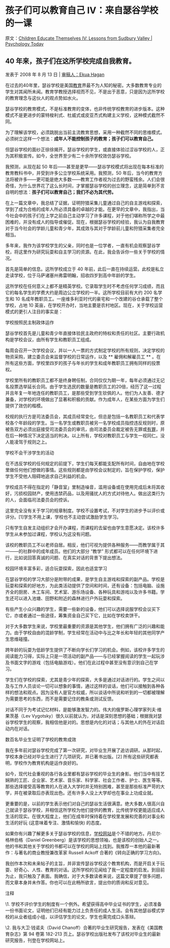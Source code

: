 # 孩子们可以教育自己 IV：来自瑟谷学校的一课

原文：[Children Educate Themselves IV: Lessons from Sudbury Valley | Psychology Today](https://www.psychologytoday.com/us/blog/freedom-learn/200808/children-educate-themselves-iv-lessons-sudbury-valley)

## 40 年来，孩子们在这所学校完成自我教育。

发表于 2008 年 8 月 13 日 | [审稿人：Ekua Hagan](https://www.psychologytoday.com/us/docs/editorial-process)

在过去的40年里，瑟谷学校是美国[教育](https://www.psychologytoday.com/us/basics/education)界最不为人知的秘密。大多数教育专业的学生对其闻所未闻。教育学教授选择视而不见，不是出于恶意，只是因为这所学校的教育理念与这伙人的观点势如水火。

瑟谷学校的教育模式，不是标准教育的变体，也非传统学校教育的进步版本。这种模式不是更进步的蒙特梭利式、杜威式或皮亚杰式构建主义学校，这种模式截然不同。

为了理解该学校，必须跳脱出当前主流教育思想，采用一种截然不同的思维模式。必须树立这样一个想法：**成年人不能控制孩子的教育；孩子们可以教育自己。**

但瑟谷学校的面纱正徐徐揭开。瑟谷学校的学生，或直接体验过涩谷学校的人，正为其积极宣传。如今，全世界至少有二十余所学校效仿瑟谷学校。

我预测，从现在起 50 年后——甚至是更早——瑟谷学校模式将出现在每本标准的教育教科书中，并受到许多公立学校系统采用。我预测，50 年后，当今的教育方法将被许多——更可能是绝大多数——教育工作者视为过去的野蛮残余。人们会很奇怪，为什么世界花了这么长时间，才掌握瑟谷学校的创立理念，这是简单到不言自明的想法：**孩子们可以教育自己；我们不必为其代劳。**

在上一篇文章中，我总结了证据，证明狩猎采集儿童通过自己的自主游戏和探索，学到了成为合格的成年人所必须具备的卓越的才能。在更早的文章中，我指出，当今社会中的孩子们在上学之前自己主动学习了许多课程，对于他们堪称所学之中最困难的，并没有成人的指导或催促。现在，根据瑟谷学校的经验，我认为自我教育对于当今社会的学龄儿童和青少年，其成效与其对于学龄前儿童和狩猎采集者完全相当。

多年来，我作为该学校学生的父亲，同时也是一位学者，一直有机会观察瑟谷学校，将这里作为研究玩耍和自主学习的资源。在此，我会告诉你一些关于学校的情况。

首先是简单的信息。这所学校成立于 40 年前，此后一直在持续运营。此校是私立走读学校，位于马萨诸塞州弗雷明翰，招收四岁到高中年龄的学生。

这所学校在任何意义上都不是精英学校。它录取学生时不考虑任何学习成绩，而且它的每名学生的学费大约是周边公立学校的一半。这所学校目前有大约 200 名学生和 10 名成年教职员工。一座维多利亚时代的豪宅和一个改建的谷仓承载了整个学校，占地 10 英亩，在学校开办时，当地主要是农村地区。现在，关于学校运营模式的更引人注目的事实是：

学校按照民主制政体运作

瑟谷学校首先是儿童和青少年直接体验民主政府的特权和责任的社区。主要行政机构是学校会议，由所有学生和教职员工组成。

每周会召开一次学校会议，并以一人一票的方式制定学校的所有规则，决定学校的物资采购，建立委员会来监督学校的日常运作，以及 ** 雇佣和解雇员工 ** 。在所有这些方面，学校里四岁的孩子与年长的学生和成年教职员工拥有同样的投票权。

学校里所有的教职员工都不是终身聘任制，合同仅仅为期一年，每年必须通过无记名投票选举延长合同。由于学生选民的数量是教职员工的20倍，经历了这一过程并且年复一年地连任的教职员工，是那些受到学生钦佩的人。他们为人友善、德才兼备，对学校的环境做出了显著和积极的贡献。作为成年人，在某些方面为学生们提供了效仿的楷模。

校规的执行方是司法委员会，其成员经常变化，但总是包括一名教职员工和代表学校各个年龄段的学生。当一名学生或教职员被另一名学校成员指控违反规则时，原被告双方必须出庭接受司法委员会的审讯，由司法委员会裁定被告无罪或[有罪](https://www.psychologytoday.com/us/basics/guilt)，并在后一种情况下决定适当的判决。以上所有，学校对教职员工与学生一视同仁。没人能凌驾于规则之上。

学校不会干涉学生的活动

在不违反学校的任何规定的前提下，学生们每天都能支配所有时间，自由地在学校里做任何他们想做的事情。这些规则都是由学校会议制定的，旨在保护学校，保护学生不受他人阻碍地追求自己利益的机会。

学校成员不得在指定的「静音室」里制造噪音，滥用设备或在使用完成后未将其收好，污损校园财产，使用违禁药品，以及用骚扰人的方式对待他人。做出这类行为的人，会面临司法委员会的控诉。

这里完全没有关于学习的规章制度。学校不设置考试，不对学生的进步予以评价或评分。[1]学生不用上课，学校也不主动尝试激励学生学习。

只有学生自发主动组织才会开办课程，而课程的去留也由学生意愿决定。该校许多学生从未参加过课程，学校认为这没有问题。

该校的教职员工不以老师自居。相反，他们可视为提供各种服务——而教学属于其一——的社群中的成年成员。他们的大部分 “教学” 形式都可以在任何环境下进行，比如说回答真诚的问题、在真实对话的背景下提出想法。

校园环境丰富多彩，适合玩耍探索，因此也适宜学习

在瑟谷学校的学习大部分是附带的成果，是学生自主游戏和探索的副产品。学校是玩耍和探索的好地方，为此类活动提供了空间和时间，还有设备：包括电脑、设施齐全的厨房、木工车间、艺术室、游乐场设备、各种玩具和游戏以及许多书籍。学生还可以进入池塘、田野和附近的森林进行户外玩耍和探索。

有些产生小众兴趣的学生，需要一些新的设备，他们可以选择说服学校会议买下它，亦或者通过一些途径，筹集资金自己买下它，比如在学校卖饼干。

对于大多数学生来说，学校里最重要的资源是其他学生，他们拥有广泛的兴趣和能力。由于学校自由的混龄学制，学生经常在活动中与比之年长和年轻的其他同学产生思维碰撞。

跨年龄的玩耍为低龄学生提供了不断向学长们学习的机会。例如，该校许多学生的阅读能力习得，实际上只是一项活动的副产品——与已经掌握阅读的学生一起玩涉及书面文字的游戏（包括电脑游戏）。他们在此过程中甚至没有意识到自己在学习。

学生们在学校的探索，尤其是青少年的探索，大多是通过对话进行的。学生之间以及与工作人员谈论一切可以想象的事情，通过这样的谈话，他们可以接触到各种各样的想法和观点。因为没有人是官方权威，所以谈话中所说和听到的一切都被理解为需要思考的东西，而不是需要记住的教条或测试反馈。

对话不同于为考试记忆材料，是能够激发智力的。伟大的俄罗斯心理学家列夫·维果茨基（Lev Vygotsky）很久以前就认为，对话是深刻思想的基础；根据我对瑟谷学校学生的观察，我相信他是对的。思想是内化的对话；与其他人的外在对话启动内在对话。

数百名毕业生证明了学校的教育成效

我在多年前对瑟谷学校完成了第一次研究，对毕业生开展了追访调研。从那时起，学校本身已经对毕业生进行了几项研究，并已著书出版。[2] 所有这些研究都表明，学校作为教育机构是运作良好的。

如今，现代社会重视的各行各业里都有瑟谷学校的毕业生的身影。他们当中有技艺娴熟的工匠、企业家、艺术家、音乐家、科学家、社会工作者、护士、医生等等。那些选择接受高等教育的人在进入大学时并无特别困难，甚至是那些标准严苛的大学，并在被录取后亦表现出色。还有许多人没上大学却也在事业上功成业就。

更重要的是，以前的学生表示他们对自己的瑟谷生活很满意。绝大多数人很高兴自己就读于瑟谷学校，并相信这所学校为他们提供的教育，比传统学校更能适应成人生活的现实。在很大程度上，他们在成年时保持着在学校里发展和完善的对事业和生活的好玩 (这意味着专注、激情和愉快) 的态度。

如果你有兴趣了解更多关于瑟谷学校的信息，[学校网站](http://www.sudval.org/)是个不错的地方。丹尼尔·格林伯格（Daniel Greenberg）是该学校的思想领袖，也是该校的创始人之一。他的书和其他关于学校的书都可以在学校的网站上找到。我推荐一本他的最新著作：与著名的商业教授兼改革家 Russell Ackoff 合著的《转向正确的学习方向》。

我创作本次和未来帖子的主旨，并非宣传瑟谷学校这个教育机构，而是开启关于玩耍、好奇心、人性、教育的对话。这所学校的见闻给了我一定程度的启发。到目前为止，我只触及了表面。我确信，对于大多数读者来说，这篇文章提了很多问题，而文章本身并未作答。你也可以在此畅所欲言，提出你的质询和反对意见。

注释

\1. 学校不评价学生的制度有一个例外。希望获得高中毕业证书的学生，必须准备一份书面论文，证明他们已经有能力过上负责任的成人生活。会有其他瑟谷模式学校的从业者组成小组，以评估学生的论文，学生也需完成口头答辩。

\2. 我与大卫·钱诺夫（David Chanoff）合著的毕业生研究报告，发表在《美国教育杂志》第 94 卷第 182-213 页上。瑟谷学校出版社发布了该校对毕业生的最新研究报告，刊登在学校网站上。